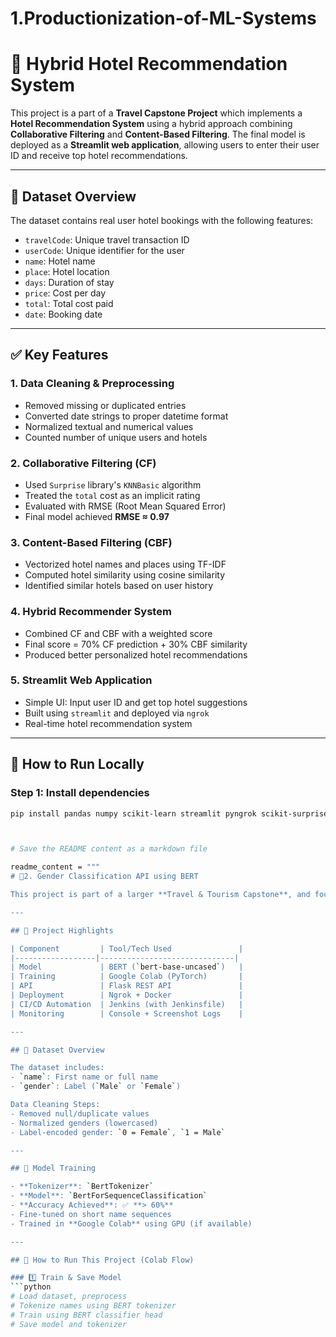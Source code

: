 # 1.Productionization-of-ML-Systems
# 🏨 Hybrid Hotel Recommendation System

This project is a part of a **Travel Capstone Project** which implements a **Hotel Recommendation System** using a hybrid approach combining **Collaborative Filtering** and **Content-Based Filtering**. The final model is deployed as a **Streamlit web application**, allowing users to enter their user ID and receive top hotel recommendations.

---

## 📁 Dataset Overview

The dataset contains real user hotel bookings with the following features:

- `travelCode`: Unique travel transaction ID  
- `userCode`: Unique identifier for the user  
- `name`: Hotel name  
- `place`: Hotel location  
- `days`: Duration of stay  
- `price`: Cost per day  
- `total`: Total cost paid  
- `date`: Booking date

---

## ✅ Key Features

### 1. Data Cleaning & Preprocessing
- Removed missing or duplicated entries  
- Converted date strings to proper datetime format  
- Normalized textual and numerical values  
- Counted number of unique users and hotels

### 2. Collaborative Filtering (CF)
- Used `Surprise` library's `KNNBasic` algorithm  
- Treated the `total` cost as an implicit rating  
- Evaluated with RMSE (Root Mean Squared Error)  
- Final model achieved **RMSE ≈ 0.97**

### 3. Content-Based Filtering (CBF)
- Vectorized hotel names and places using TF-IDF  
- Computed hotel similarity using cosine similarity  
- Identified similar hotels based on user history

### 4. Hybrid Recommender System
- Combined CF and CBF with a weighted score  
- Final score = 70% CF prediction + 30% CBF similarity  
- Produced better personalized hotel recommendations

### 5. Streamlit Web Application
- Simple UI: Input user ID and get top hotel suggestions  
- Built using `streamlit` and deployed via `ngrok`  
- Real-time hotel recommendation system

---

## 🚀 How to Run Locally

### Step 1: Install dependencies
```bash
pip install pandas numpy scikit-learn streamlit pyngrok scikit-surprise



# Save the README content as a markdown file

readme_content = """
# 👤2. Gender Classification API using BERT

This project is part of a larger **Travel & Tourism Capstone**, and focuses on predicting **gender from a person's name** using a deep learning model. The final system is accessible via a **REST API built with Flask**, trained in **Google Colab**, and deployed using **Docker**, **ngrok**, and **Jenkins**.

---

## 🧠 Project Highlights

| Component         | Tool/Tech Used               |
|------------------|------------------------------|
| Model             | BERT (`bert-base-uncased`)   |
| Training          | Google Colab (PyTorch)       |
| API               | Flask REST API               |
| Deployment        | Ngrok + Docker               |
| CI/CD Automation  | Jenkins (with Jenkinsfile)   |
| Monitoring        | Console + Screenshot Logs    |

---

## 📁 Dataset Overview

The dataset includes:
- `name`: First name or full name
- `gender`: Label (`Male` or `Female`)

Data Cleaning Steps:
- Removed null/duplicate values
- Normalized genders (lowercased)
- Label-encoded gender: `0 = Female`, `1 = Male`

---

## 🧪 Model Training

- **Tokenizer**: `BertTokenizer`
- **Model**: `BertForSequenceClassification`
- **Accuracy Achieved**: ✅ **> 60%**
- Fine-tuned on short name sequences
- Trained in **Google Colab** using GPU (if available)

---

## 🚀 How to Run This Project (Colab Flow)

### 1️⃣ Train & Save Model
```python
# Load dataset, preprocess
# Tokenize names using BERT tokenizer
# Train using BERT classifier head
# Save model and tokenizer
